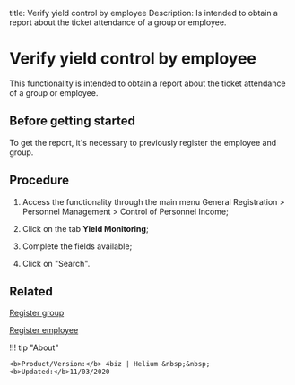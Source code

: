title: Verify yield control by employee
Description: Is intended to obtain a report about the ticket attendance of a group or employee. 
# Verify yield control by employee

This functionality is intended to obtain a report about the ticket attendance of a group or employee.

Before getting started
--------------------------

To get the report, it's necessary to previously register the employee and group.

Procedure
-------------

1.  Access the functionality through the main menu General Registration \>
    Personnel Management \> Control of Personnel Income;

2.  Click on the tab **Yield Monitoring**;

3.  Complete the fields available;

4.  Click on "Search".

Related
-----------

[Register group](/en-us/4biz-helium/initial-settings/access-settings/user/register-groups.html)

[Register employee](/en-us/4biz-helium/initial-settings/access-settings/user/register-employee.html)

!!! tip "About"

    <b>Product/Version:</b> 4biz | Helium &nbsp;&nbsp;
    <b>Updated:</b>11/03/2020
